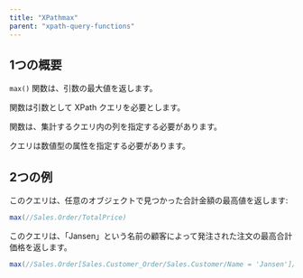 ```yaml
---
title: "XPathmax"
parent: "xpath-query-functions"
---
```


## 1つの概要

`max()` 関数は、引数の最大値を返します。

関数は引数として XPath クエリを必要とします。

関数は、集計するクエリ内の列を指定する必要があります。

クエリは数値型の属性を指定する必要があります。

## 2つの例

このクエリは、任意のオブジェクトで見つかった合計金額の最高値を返します:

```java
max(//Sales.Order/TotalPrice)
```

このクエリは、「Jansen」という名前の顧客によって発注された注文の最高合計価格を返します。

```java
max(//Sales.Order[Sales.Customer_Order/Sales.Customer/Name = 'Jansen']/TotalPrice)
```
